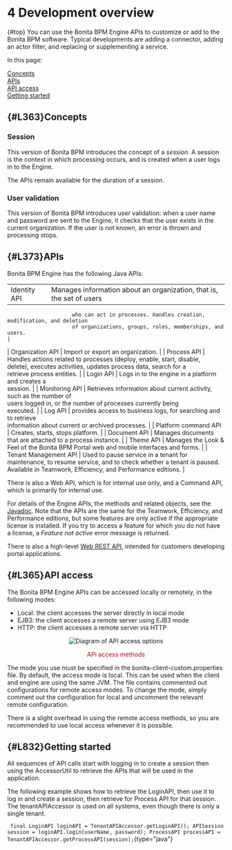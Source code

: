 
4 Development overview
======================

[](){#top}
You can use the Bonita BPM Engine APIs to customize or add to the Bonita BPM
software. Typical developments are adding a connector, adding an actor filter,
and replacing or supplementing a service.

In this page:

[Concepts](#L363)\
[APIs](#L373)\
[API access](#L365)\
[Getting started](#L832)

[](){#L363}Concepts
-------------------

### Session

This version of Bonita BPM introduces the concept of a *session*. A
session is the context in which processing occurs, and is created when a user
logs in to the Engine.

The APIs remain available for the duration of a session.

### User validation

This version of Bonita BPM introduces user validation: when a user name and
password are sent to the Engine, it checks that the user exists in the current
organization. If the user is not known, an error is thrown and processing
stops.

[](){#L373}APIs
---------------

Bonita BPM Engine has the following Java APIs:

|                       |                                                                                                                                                                             |
|-----------------------|-----------------------------------------------------------------------------------------------------------------------------------------------------------------------------|
| Identity API          | Manages information about an organization, that is, the set of users                                                                                                        
                         who can act in processes. Handles creation, modification, and deletion                                                                                                       
                         of organizations, groups, roles, memberships, and users.                                                                                                                     |
| Organization API      | Import or export an organization.                                                                                                                                           |
| Process API           | Handles actions related to processes (deploy, enable, start, disable,                                                                                                       
                         delete), executes activities, updates process data, search for a                                                                                                             
                         retrieve process entities.                                                                                                                                                   |
| Login API             | Logs in to the engine in a platform and creates a                                                                                                                           
                         session.                                                                                                                                                                     |
| Monitoring API        | Retrieves information about current activity, such as the number of                                                                                                         
                         users logged in, or the number of processes currently being                                                                                                                  
                         executed.                                                                                                                                                                    |
| Log API               | provides access to business logs, for searching and to retrieve                                                                                                             
                         information about current or archived processes.                                                                                                                             |
| Platform command API  | Creates, starts, stops platform.                                                                                                                                            |
| Document API          | Manages documents that are attached to a process instance.                                                                                                                  |
| Theme API             | Manages the Look & Feel of the Bonita BPM Portal web and mobile interfaces and forms.                                                                                       |
| Tenant Management API | Used to pause service in a tenant for maintenance, to resume service, and to check whether a tenant is paused. Available in Teamwork, Efficiency, and Performance editions. |

There is also a Web API, which is for internal use only, and a Command API,
which is primarily for internal use.

For details of the Engine APIs, the methods and related objects, see the
[Javadoc](/javadoc-71).
Note that the APIs are the same for the Teamwork, Efficiency, and Performance editions, but some features are only active if the appropriate license is installed.
If you try to access a feature for which you do not have a license, a *Feature not active* error message is returned.

There is also a high-level [Web REST API](/rest-api-overview-0), intended for customers developing portal applications.

[](){#L365}API access
---------------------

The Bonita BPM Engine APIs can be accessed locally or remotely, in the following
modes:

-   Local: the client accesses the server directly in local mode
-   EJB3: the client accesses a remote server using EJB3 mode
-   HTTP: the client accesses a remote server via HTTP

<div style="text-align: center;">

![Diagram of API access options](images/images-6_0/dev_overview_api_access.png "APi access methods")
<div class="caption" style="clear: both">

<span style="display: block;color: #BC071B;text-align: center;margin-top: 10px">APi access methods</span>

</div>

</div>

The mode you use must be specified in the bonita-client-custom.properties file. By
default, the access mode is local. This can be used when the client and engine
are using the same JVM. The file contains commented out configurations for
remote access modes. To change the mode, simply comment out the configuration
for local and uncomment the relevant remote configuration.

There is a slight overhead in using the remote access methods, so you are recommended to use local access whenever it is possible.

[](){#L832}Getting started
--------------------------

All sequences of API calls start with logging in to create a session then
using the AccessorUtil to retrieve the APIs that will be used in the
application.

The following example shows how to retrieve the LoginAPI, then use it to log
in and create a session, then retrieve for Process API for that session.
The <span class="tt">tenantAPIAccessor</span> is used on all systems, even though there is only a single tenant.

` final LoginAPI loginAPI = TenantAPIAccessor.getLoginAPI(); APISession session = loginAPI.login(userName, password); ProcessAPI processAPI = TenantAPIAccessor.getProcessAPI(session);`{type="java"}

